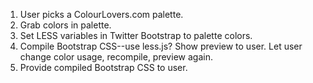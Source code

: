 1. User picks a ColourLovers.com palette.
2. Grab colors in palette.
3. Set LESS variables in Twitter Bootstrap to palette colors.
4. Compile Bootstrap CSS--use less.js? Show preview to user. Let user change color usage, recompile, preview again.
5. Provide compiled Bootstrap CSS to user.
